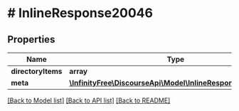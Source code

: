 # # InlineResponse20046

## Properties

Name | Type | Description | Notes
------------ | ------------- | ------------- | -------------
**directoryItems** | **array** |  |
**meta** | [**\InfinityFree\DiscourseApi\Model\InlineResponse20046Meta**](InlineResponse20046Meta.md) |  |

[[Back to Model list]](../../README.md#models) [[Back to API list]](../../README.md#endpoints) [[Back to README]](../../README.md)
